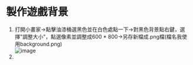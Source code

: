 # 製作遊戲背景
1. 打開小畫家->點擊油漆桶選黑色並在白色處點一下->對黑色背景點右鍵，選擇"調整大小"，點選像素並調整成600 * 800->另存新檔成.png檔(檔名我使用background.png)  
   ![image](https://github.com/unshun0120/space_shooter/assets/79517348/04944e01-db16-4a66-8e8c-cfd089e8089f)  
2. 
